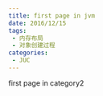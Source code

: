 ```yaml
---
title: first page in jvm
date: 2016/12/15
tags:
 - 内存布局
 - 对象创建过程
categories:
 - JUC
---
```


first page in category2